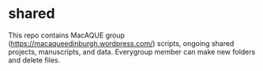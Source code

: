 # shared
This repo contains MacAQUE group (https://macaqueedinburgh.wordpress.com/) scripts, ongoing shared projects, manuscripts, and data. 
Everygroup member can make new folders and delete files.
